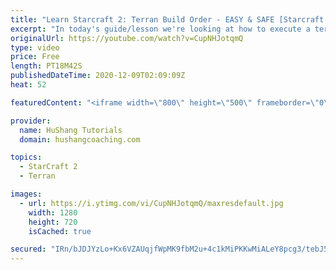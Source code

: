 ```yaml
---
title: "Learn Starcraft 2: Terran Build Order - EASY & SAFE [Starcraft 2 2020]"
excerpt: "In today's guide/lesson we're looking at how to execute a terran vs terran (tvt) build order. Was supposed to be just the opening but I got a little carried away so you're getting 19 minutes of raw TvT information. Get out your notepads ;)  #BuildOrder #TerranVsTerran #TvT Terran vs Terran(TvT) Build"
originalUrl: https://youtube.com/watch?v=CupNHJotqmQ
type: video
price: Free
length: PT18M42S
publishedDateTime: 2020-12-09T02:09:09Z
heat: 52

featuredContent: "<iframe width=\"800\" height=\"500\" frameborder=\"0\" src=\"https://www.youtube.com/embed/CupNHJotqmQ\" allow=\"accelerometer; autoplay; encrypted-media; gyroscope; picture-in-picture\" allowfullscreen></iframe>"

provider:
  name: HuShang Tutorials
  domain: hushangcoaching.com

topics:
  - StarCraft 2
  - Terran

images:
  - url: https://i.ytimg.com/vi/CupNHJotqmQ/maxresdefault.jpg
    width: 1280
    height: 720
    isCached: true

secured: "IRn/bJDJYzLo+Kx6VZAUqjfWpMK9fbM2u+4c1kMiPKKwMiALeY8pcg3/tebJ5dXQNEPIcElegm7s/UU9rz46gU/bJBv7CtbtLY0Vg6eacFvQbnWY3K/6fGNX4yvJdLUJU5KEqJ9pLUsXtwNQNZbxuknoRbtRzzo5iPMJl/aB+TOP9PCWtPPHJoGYhvfJzcea0x90W6iL7Y+ZiI6RTNxqTmzWVhmC5Co+vQVHofmHEV4iU8wcU+52y4d8O4ybGxWRsDCxkCZ3GIH9k0H7G3AgygKgRqVEDJ8fL/oWL19OhmF9Qw5soD/i1MgfGTbiYfsEo2PBHbJjk8Mzkik3BBpzOlFNDcO0sYjYnsdvF3r/5Og+S6Ylc3p4fGKjS66INmAV02gd7KjyK0Eb7GYBKaW5HsaXV65YDl23FSkE5prS2wE=;7G7Yf6rIyMKjgNAtjBK9Cw=="
---
```


